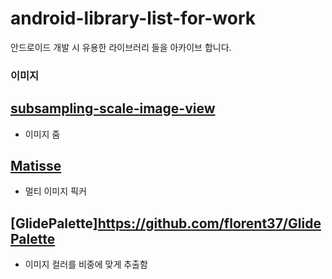 # android-library-list-for-work
안드로이드 개발 시 유용한 라이브러리 들을 아카이브 합니다.


### 이미지
## [subsampling-scale-image-view](https://github.com/davemorrissey/subsampling-scale-image-view) 
 - 이미지 줌 
 
## [Matisse](https://github.com/zhihu/Matisse)
 - 멀티 이미지 픽커 
 
## [GlidePalette]https://github.com/florent37/GlidePalette 
 - 이미지 컬러를 비중에 맞게 추출함
